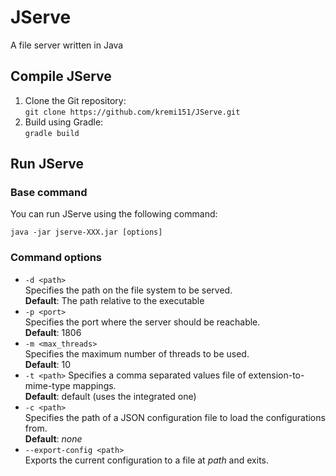 # JServe
A file server written in Java

## Compile JServe
1. Clone the Git repository:  
`git clone https://github.com/kremi151/JServe.git`
2. Build using Gradle:  
`gradle build`

## Run JServe
### Base command
You can run JServe using the following command:

`java -jar jserve-XXX.jar [options]`

### Command options
- `-d <path>`  
Specifies the path on the file system to be served.  
**Default**: The path relative to the executable
- `-p <port>`  
Specifies the port where the server should be reachable.  
**Default**: 1806
- `-m <max_threads>`  
Specifies the maximum number of threads to be used.  
**Default**: 10
- `-t <path>`
Specifies a comma separated values file of extension-to-mime-type mappings.  
**Default**: default (uses the integrated one)
- `-c <path>`  
Specifies the path of a JSON configuration file to load the configurations from.  
**Default**: *none*
- `--export-config <path>`  
Exports the current configuration to a file at *path* and exits.
